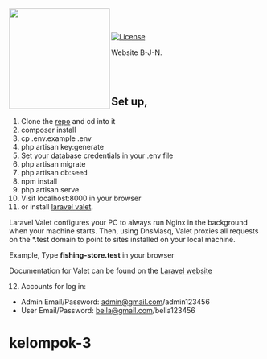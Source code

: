 <img src="https://github.com/rezarinaldi/fishing-store/raw/main/public/images/copy.png" width="200px" align="left"/>
<br><br>
<p align="left">
  <a href="https://packagist.org/packages/laravel/framework"><img src="https://poser.pugx.org/laravel/framework/license.svg" alt="License"></a>
<p>Website B-J-N.</p>
<br><br>
</p>

## Set up,

1. Clone the [repo](https://github.com/rezarinaldi/fishing-store.git) and cd into it
2. composer install
3. cp .env.example .env
4. php artisan key:generate
5. Set your database credentials in your .env file
6. php artisan migrate
7. php artisan db:seed
8. npm install
9. php artisan serve
10. Visit localhost:8000 in your browser
11. or install [laravel valet](https://github.com/cretueusebiu/valet-windows).

Laravel Valet configures your PC to always run Nginx in the background when your machine starts. Then, using DnsMasq, Valet proxies all requests on the \*.test domain to point to sites installed on your local machine.

Example,
Type **fishing-store.test** in your browser

Documentation for Valet can be found on the [Laravel website](https://laravel.com/docs/valet)

12. Accounts for log in:

-   Admin Email/Password: admin@gmail.com/admin123456
-   User Email/Password: bella@gmail.com/bella123456

# kelompok-3
